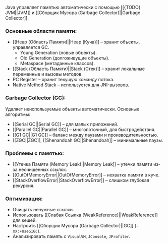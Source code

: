 Java управляет памятью автоматически с помощью [[{TODO} JVM||JVM]] и [[Сборщик Мусора (Garbage Collector)||Garbage Collector]].

### Основные области памяти:

- [[Heap (Область Памяти)||Heap (Куча)]] – хранит объекты, управляется GC.
	- Young Generation (новые объекты).
	- Old Generation (долгоживущие объекты).
	- Metaspace (метаданные классов).
- [[Stack (Область Памяти)||Stack (Стек)]] – хранит локальные переменные и вызовы методов.
- PC Register – хранит текущую команду потока.
- Native Method Stack – используется для JNI-вызовов.

### Garbage Collector (GC):

Удаляет неиспользуемые объекты автоматически. Основные алгоритмы:

- [[Serial GC||Serial GC]] – для малых приложений.
- [[Parallel GC||Parallel GC]] – многопоточный, для быстродействия.
- [[G1 GC||G1 GC]] – баланс между паузами и производительностью.
- [[ZGC||ZGC]], [[Shenandoah GC||Shenandoah]] – минимальные паузы.

### Проблемы с памятью:

- [[Утечка Памяти (Memory Leak)||Memory Leak]] – утечки памяти из-за неочищенных ссылок.
- [[OutOfMemoryError||OutOfMemoryError]] – нехватка памяти в куче.
- [[StackOverflowError||StackOverflowError]] – слишком глубокая рекурсия.

### Оптимизация:

- Очищать ненужные ссылки.
- Использовать [[Слабая Ссылка (WeakReference)||WeakReference]] для кешей.
- Настроить [[Сборщик Мусора (Garbage Collector)||GC]] (`-XX:+UseG1GC`).
- Анализировать память с `VisualVM`, `JConsole`, `JProfiler`.

